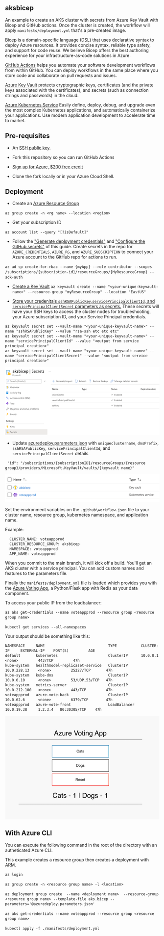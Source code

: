 ## aksbicep

An example to create an AKS cluster with secrets from Azure Key Vault with Bicep and GitHub actions.  Once the cluster is created, the workflow will apply `manifests/deployment.yml` that's a pre-created image.

[Bicep](https://cda.ms/2nH) is a domain-specific language (DSL) that uses declarative syntax to deploy Azure resources. It provides concise syntax, reliable type safety, and support for code reuse. We believe Bicep offers the best authoring experience for your infrastructure-as-code solutions in Azure.

[GitHub Actions](https://cda.ms/2nJ) helps you automate your software development workflows from within GitHub. You can deploy workflows in the same place where you store code and collaborate on pull requests and issues.

[Azure Key Vault](https://cda.ms/2nK) protects cryptographic keys, certificates (and the private keys associated with the certificates), and secrets (such as connection strings and passwords) in the cloud.

[Azure Kubernetes Service](https://cda.ms/2Kk) Easily define, deploy, debug, and upgrade even the most complex Kubernetes applications, and automatically containerize your applications. Use modern application development to accelerate time to market.



## Pre-requisites 

* An [SSH public key](https://cda.ms/2nD).

* Fork this repository so you can run GitHub Actions

* [Sign up for Azure, $200 free credit](https://cda.ms/2kz)

* Clone the fork locally or in your Azure Cloud Shell.


## Deployment

* Create an [Azure Resource Group](https://cda.ms/2nG)

`az group create -n <rg name> --location <region>`

* Get your subscription ID

`az account list --query "[?isDefault]"`

* Follow the ["Generate deployment credentials"](https://cda.ms/2kx) and ["Configure the GitHub secrets"](https://cda.ms/2ky) of this guide.  Create secrets in the repo for `AZURE_CREDENTIALS`, `AZURE_RG`, and `AZURE_SUBSCRIPTION` to connect your Azure account to the GitHub repo for actions to run.

`az ad sp create-for-rbac --name {myApp} --role contributor --scopes /subscriptions/{subscription-id}/resourceGroups/{MyResourceGroup} --sdk-auth`

* [Create a Key Vault](https://cda.ms/2kB)
`az keyvault create --name "<your-unique-keyvault-name>" --resource-group "myResourceGroup" --location "EastUS"`


* [Store your credenitals `sshRSAPublicKey`,`servicePrincipalClientId`, and `servicePrincipalClientSecret` parameters as secrets.](https://cda.ms/2kC) These secrets will have your SSH keys to access the cluster nodes for troubleshooting, your Azure subscription ID, and your Service Principal credentials.
```
az keyvault secret set --vault-name "<your-unique-keyvault-name>" --name "sshRSAPublicKey" --value "rsa-ssh etc etc etc"
az keyvault secret set --vault-name "<your-unique-keyvault-name>" --name "servicePrincipalClientId" --value "<output from service principal creation>"
az keyvault secret set --vault-name "<your-unique-keyvault-name>" --name "servicePrincipalClientSecret" --value "<output from service principal creation>"
```

![Azure Resource Group](images/key-vault.png)

* Update [azuredeploy.parameters.json](https://github.com/jaydestro/aks_bicep_template/blob/main/azuredeploy.parameters.json) with `uniqueclustername`, `dnsPrefix`, `sshRSAPublicKey`, `servicePrincipalClientId`, and `servicePrincipalClientSecret` details. 

```
 "id": "/subscriptions/{subscriptionID}/resourceGroups/{resource group}/providers/Microsoft.KeyVault/vaults/{keyvault name}"
```
![Azure Resource Group](images/resource-group.png)

Set the environment variables on the `.github\workflow.json` file to your cluster name, resource group, kubernetes namespace, and application name.

Example:

```
  CLUSTER_NAME: voteappprod
  CLUSTER_RESOURCE_GROUP: aksbicep
  NAMESPACE: voteappprod
  APP_NAME: voteappprod
  ```

When you commit to the main branch, it will kick off a build.  You'll get an AKS cluster with a service principal.  You can add custom names and features to the parameters file.  

Finally the `manifests/deployment.yml` file is loaded which provides you with the [Azure Voting App](https://github.com/Azure-Samples/azure-voting-app-redis), a Python/Flask app with Redis as your data component.

To access your public IP from the loadbalancer:

```
az aks get-credentials --name voteappprod --resource group <resource group name>

kubectl get services --all-namespaces
```

Your output should be something like this:

```
NAMESPACE     NAME                             TYPE           CLUSTER-IP     EXTERNAL-IP    PORT(S)         AGE
default       kubernetes                       ClusterIP      10.0.0.1       <none>         443/TCP         47h
kube-system   healthmodel-replicaset-service   ClusterIP      10.0.228.13    <none>         25227/TCP       47h
kube-system   kube-dns                         ClusterIP      10.0.0.10      <none>         53/UDP,53/TCP   47h
kube-system   metrics-server                   ClusterIP      10.0.212.100   <none>         443/TCP         47h
voteappprod   azure-vote-back                  ClusterIP      10.0.62.6      <none>         6379/TCP        47h
voteappprod   azure-vote-front                 LoadBalancer   10.0.19.38     1.2.3.4   80:30305/TCP    47h
```
![Voting App](images/vote-app.png)

## With Azure CLI

You can execute the following command in the root of the directory with an autheticated Azure CLI.

This example creates a resource group then creates a deployment with ARM.

```
az login 

az group create -n <resource group name> -l <location>

az deployment group create  --name <deployment name>  --resource-group <resource group name> --template-file aks.bicep --parameters='@azuredeploy.parameters.json'

az aks get-credentials --name voteappprod --resource group <resource group name>

kubectl apply -f ./manifests/deployment.yml
```
